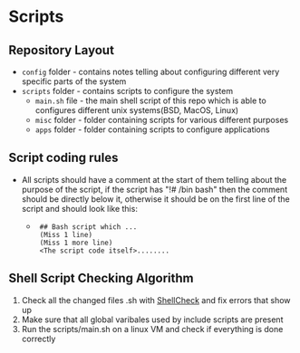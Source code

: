 # Scripts
## Repository Layout
* `config` folder - contains notes telling about configuring different very specific parts of the system
* `scripts` folder - contains scripts to configure the system
  * `main.sh` file - the main shell script of this repo which is able to configures different unix systems(BSD, MacOS, Linux)
  * `misc` folder - folder containing scripts for various different purposes
  * `apps` folder - folder containing scripts to configure applications


## Script coding rules
* All scripts should have a comment at the start of them telling about the purpose of the script, if the script has "!# /bin bash" then the comment should be directly below it, otherwise it should be on the first line of the script and should look like this:
	 * ```
	 	## Bash script which ...
		(Miss 1 line)
		(Miss 1 more line)
	 	<The script code itself>........
	    ```


## Shell Script Checking Algorithm
1. Check all the changed files .sh with [ShellCheck](https://www.shellcheck.net/) and fix errors that show up
2. Make sure that all global varibales used by include scripts are present
3. Run the scripts/main.sh on a linux VM and check if everything is done correctly

